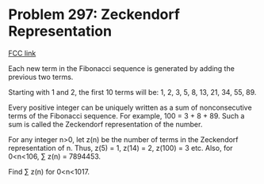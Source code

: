 # Problem 297: Zeckendorf Representation

[FCC link](https://www.freecodecamp.org/learn/coding-interview-prep/project-euler/problem-297-zeckendorf-representation)

Each new term in the Fibonacci sequence is generated by adding the previous two
terms.

Starting with 1 and 2, the first 10 terms will be: 1, 2, 3, 5, 8, 13, 21, 34,
55, 89.

Every positive integer can be uniquely written as a sum of nonconsecutive terms
of the Fibonacci sequence. For example, 100 = 3 + 8 + 89. Such a sum is called
the Zeckendorf representation of the number.

For any integer n>0, let z(n) be the number of terms in the Zeckendorf
representation of n. Thus, z(5) = 1, z(14) = 2, z(100) = 3 etc. Also, for
0<n<106, ∑ z(n) = 7894453.

Find ∑ z(n) for 0<n<1017.
